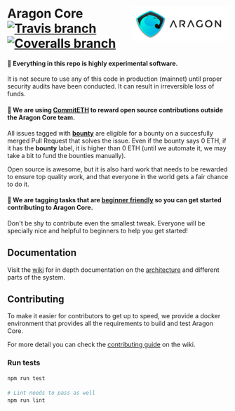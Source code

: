 # Aragon Core <img align="right" src="https://github.com/aragonone/issues/blob/master/logo.png" height="80px" /> [![Travis branch](https://img.shields.io/travis/aragon/aragon-core/dev.svg?style=flat-square)](https://travis-ci.org/aragon/aragon-core) [![Coveralls branch](https://img.shields.io/coveralls/aragon/aragon-core/dev.svg?style=flat-square)](https://coveralls.io/github/aragon/aragon-core?branch=dev)

#### 🚨 Everything in this repo is highly experimental software.
It is not secure to use any of this code in production (mainnet) until proper security audits have been conducted. It can result in irreversible loss of funds.

#### 🦋 We are using [CommitETH](http://commiteth.com) to reward open source contributions outside the Aragon Core team.
All issues tagged with **[bounty](https://github.com/aragon/aragon-core/labels/bounty)** are eligible for a bounty on a succesfully merged Pull Request that solves the issue. Even if the bounty says 0 ETH, if it has the **bounty** label, it is higher than 0 ETH (until we automate it, we may take a bit to fund the bounties manually).

Open source is awesome, but it is also hard work that needs to be rewarded to ensure top quality work, and that everyone in the world gets a fair chance to do it.

#### 👋 We are tagging tasks that are [beginner friendly](https://github.com/aragon/aragon-core/labels/beginner-friendly) so you can get started contributing to Aragon Core.
Don't be shy to contribute even the smallest tweak. Everyone will be specially nice and helpful to beginners to help you get started!

## Documentation

Visit the [wiki](https://github.com/aragon/aragon-core/wiki) for in depth documentation on the [architecture](https://github.com/aragon/aragon-core/wiki/Architecture) and different parts of the system.

## Contributing

To make it easier for contributors to get up to speed, we provide a docker environment that provides all the requirements to build and test Aragon Core.

For more detail you can check the [contributing guide](https://github.com/aragon/aragon-core/wiki/How-to-contribute) on the wiki.

### Run tests

```sh
npm run test

# Lint needs to pass as well
npm run lint
```